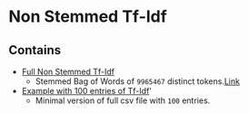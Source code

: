 # Non Stemmed Tf-Idf
## Contains

- [Full Non Stemmed Tf-Idf](https://drive.google.com/open?id=1gnWEboW91SJIl_6rOP-O6iTmJUQS56rs)
  - Stemmed Bag of Words of `9965467` distinct tokens.[Link](https://drive.google.com/open?id=1gnWEboW91SJIl_6rOP-O6iTmJUQS56rs)
- [Example with 100 entries of Tf-Idf](nonstemmed_tf_idf_example_csv.csv)'
  - Minimal version of full csv file with `100` entries.


